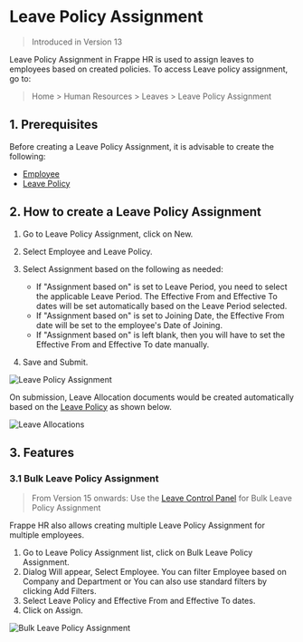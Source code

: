 
# Leave Policy Assignment




> Introduced in Version 13
> 
> 

Leave Policy Assignment in Frappe HR is used to assign leaves to employees based on created policies. To access Leave policy assignment, go to:


> Home > Human Resources > Leaves > Leave Policy Assignment
> 
> 

## 1. Prerequisites

Before creating a Leave Policy Assignment, it is advisable to create the following:

* [Employee](/docs/en/human-resources/employee)
* [Leave Policy](/docs/en/human-resources/leave-policy)

## 2. How to create a Leave Policy Assignment

1. Go to Leave Policy Assignment, click on New.
2. Select Employee and Leave Policy.
3. Select Assignment based on the following as needed:


	* If "Assignment based on" is set to Leave Period, you need to select the applicable Leave Period. The Effective From and Effective To dates will be set automatically based on the Leave Period selected.
	* If "Assignment based on" is set to Joining Date, the Effective From date will be set to the employee's Date of Joining.
	* If "Assignment based on" is left blank, then you will have to set the Effective From and Effective To date manually.
4. Save and Submit.

![Leave Policy Assignment](/files/leave-policy-assignment.png)

On submission, Leave Allocation documents would be created automatically based on the [Leave Policy](/docs/en/human-resources/leave-policy) as shown below.

![Leave Allocations](/files/granted-leaves.png)

## 3. Features

### 3.1 Bulk Leave Policy Assignment


> From Version 15 onwards: Use the [Leave Control Panel](https://frappehr.com/docs/v14/en/leave-control-panel) for Bulk Leave Policy Assignment
> 
> 

Frappe HR also allows creating multiple Leave Policy Assignment for multiple employees.

1. Go to Leave Policy Assignment list, click on Bulk Leave Policy Assignment.
2. Dialog Will appear, Select Employee. You can filter Employee based on Company and Department or You can also use standard filters by clicking Add Filters.
3. Select Leave Policy and Effective From and Effective To dates.
4. Click on Assign.

![Bulk Leave Policy Assignment](/files/bulk-leave-policy-assignment.png)





